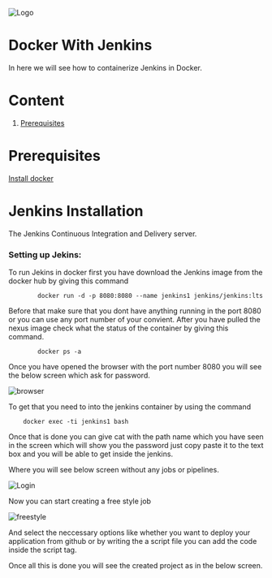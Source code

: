 ![Logo](https://github.com/TharaniRajan/Jenkins-Docker/blob/master/docs/GeppettoIcon.png?raw=true"Logo")

# Docker With Jenkins<br/>
   In here we will see how to containerize Jenkins in Docker.

# Content
1. [Prerequisites](#prerequisites)

# Prerequisites<br/> 
  [Install docker](https://docs.docker.com/install/)
  
# Jenkins Installation
  The Jenkins Continuous Integration and Delivery server.
  
  ### Setting up Jekins:<br/>
   To run Jekins in docker first you have download the Jenkins image from the docker hub by giving this command
   
            docker run -d -p 8080:8080 --name jenkins1 jenkins/jenkins:lts
            
   Before that make sure that you dont have anything running in the port 8080 or you can use any port number of your convient.
 After you have pulled the nexus image check what the status of the container by giving this command.
 
            docker ps -a
            
Once you have opened the browser with the port number 8080 you will see the below screen which ask for password.

   ![browser](https://github.com/TharaniRajan/Jenkins-Docker/blob/master/docs/Selection_066.png?raw=true"browser")

To get that you need to into the jenkins container by using the command

        docker exec -ti jenkins1 bash
        
Once that is done you can give cat with the path name which you have seen in the screen which will show you the password just copy paste it to the text box and you will be able to get inside the jenkins.

  Where you will see below screen without any jobs or pipelines.
  
  ![Login](https://github.com/TharaniRajan/Jenkins-Docker/blob/master/docs/Selection_067.png?raw=true"Login")
  
  Now you can start creating a free style job 
  
  ![freestyle](https://github.com/TharaniRajan/Jenkins-Docker/blob/master/docs/Selection_068.png?raw=true"freestyle")
  
  And select the neccessary options like whether you want to deploy your application from github or by writing the a script file you can add the code inside the script tag.
  
  Once all this is done you will see the created project as in the below screen.
